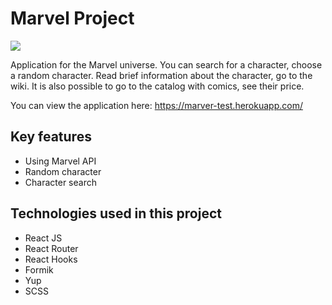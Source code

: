 
# Marvel Project

![](https://github.com/nikitadubyk/marvel/blob/main/readme-image.gif)

Application for the Marvel universe. You can search for a character, choose a random character. Read brief information about the character, go to the wiki. It is also possible to go to the catalog with comics, see their price.

You can view the application here: https://marver-test.herokuapp.com/

## Key features
- Using Marvel API
- Random character
- Character search

## Technologies used in this project
- React JS
- React Router
- React Hooks
- Formik
- Yup
- SCSS
